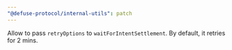 ```yaml
---
"@defuse-protocol/internal-utils": patch
---
```


Allow to pass `retryOptions` to `waitForIntentSettlement`. By default, it retries for 2 mins.
